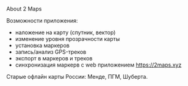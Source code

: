 About 2 Maps

Возможности приложения:
- наложение на карту (спутник, вектор) 
- изменение уровня прозрачности карты
- установка маркеров 
- запись/анализ GPS-треков
- экспорт в маркеров и треков
- синхронизация маркерв с web приложением https://2maps.xyz

Старые офлайн карты России: Менде, ПГМ, Шуберта.

